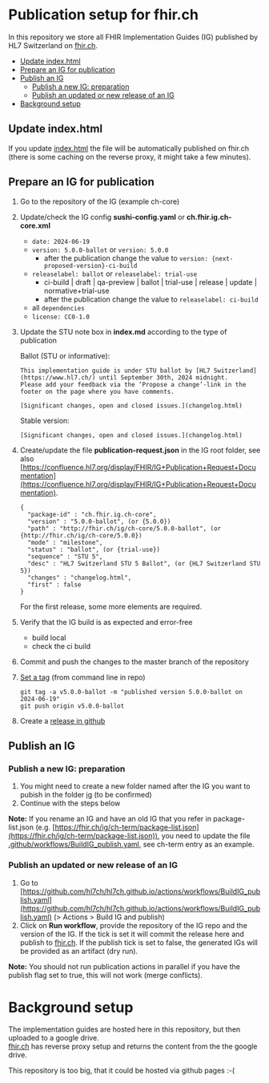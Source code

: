 # Publication setup for fhir.ch
In this repository we store all FHIR Implementation Guides (IG) published by HL7 Switzerland on [fhir.ch](https://fhir.ch).

- [Update index.html](#update-indexhtml)
- [Prepare an IG for publication](#prepare-an-ig-for-publication)
- [Publish an IG](#publish-an-ig)
   - [Publish a new IG: preparation](#publish-a-new-ig-preparation)
   - [Publish an updated or new release of an IG](#publish-an-updated-or-new-release-of-an-ig)
- [Background setup](#background-setup)


## Update index.html
If you update [index.html](https://github.com/hl7ch/hl7ch.github.io/blob/main/index.html) the file will be automatically published on fhir.ch (there is some caching on the reverse proxy, it might take a few minutes).

## Prepare an IG for publication
1. Go to the repository of the IG (example ch-core)
2. Update/check the IG config **sushi-config.yaml** or **ch.fhir.ig.ch-core.xml**   
   - `date: 2024-06-19`   
   - `version: 5.0.0-ballot` or `version: 5.0.0`    
      - after the publication change the value to `version: {next-proposed-version}-ci-build`   
   - `releaselabel: ballot` or `releaselabel: trial-use` 
      - ci-build | draft | qa-preview | ballot | trial-use | release | update | normative+trial-use  
      - after the publication change the value to `releaselabel: ci-build`   
   - all `dependencies`   
   - `license: CC0-1.0`   
3. Update the STU note box in **index.md** according to the type of publication   

   Ballot (STU or informative):   
   ```
   This implementation guide is under STU ballot by [HL7 Switzerland](https://www.hl7.ch/) until September 30th, 2024 midnight.   
   Please add your feedback via the ‘Propose a change’-link in the footer on the page where you have comments.

   [Significant changes, open and closed issues.](changelog.html)
   ```

   Stable version:
   ```
   [Significant changes, open and closed issues.](changelog.html)
   ```
4. Create/update the file **publication-request.json** in the IG root folder, see also [https://confluence.hl7.org/display/FHIR/IG+Publication+Request+Documentation](https://confluence.hl7.org/display/FHIR/IG+Publication+Request+Documentation).
   ```
   {
     "package-id" : "ch.fhir.ig.ch-core",
     "version" : "5.0.0-ballot", (or {5.0.0})
     "path" : "http://fhir.ch/ig/ch-core/5.0.0-ballot", (or {http://fhir.ch/ig/ch-core/5.0.0})
     "mode" : "milestone",
     "status" : "ballot", (or {trial-use})
     "sequence" : "STU 5",
     "desc" : "HL7 Switzerland STU 5 Ballot", (or {HL7 Switzerland STU 5})
     "changes" : "changelog.html",
     "first" : false
   }
   ```
   For the first release, some more elements are required.
5. Verify that the IG build is as expected and error-free
   - build local
   - check the ci build
6. Commit and push the changes to the master branch of the repository   
7. [Set a tag](https://git-scm.com/book/en/v2/Git-Basics-Tagging) (from command line in repo)
   ```
   git tag -a v5.0.0-ballot -m "published version 5.0.0-ballot on 2024-06-19"   
   git push origin v5.0.0-ballot
   ```
8. Create a [release in github](https://docs.github.com/en/repositories/releasing-projects-on-github/managing-releases-in-a-repository#creating-a-release)
   
## Publish an IG

### Publish a new IG: preparation
1. You might need to create a new folder named after the IG you want to pubish in the folder [ig](https://github.com/hl7ch/hl7ch.github.io/tree/main/ig) (to be confirmed)
2. Continue with the steps below

**Note:** If you rename an IG and have an old IG that you refer in package-list.json (e.g. [https://fhir.ch/ig/ch-term/package-list.json](https://fhir.ch/ig/ch-term/package-list.json)), you need to update the file [.github/workflows/BuildIG_publish.yaml](https://github.com/hl7ch/hl7ch.github.io/.github/workflows/BuildIG_publish.yaml), see ch-term entry as an example. 
 
### Publish an updated or new release of an IG 
1. Go to [https://github.com/hl7ch/hl7ch.github.io/actions/workflows/BuildIG_publish.yaml](https://github.com/hl7ch/hl7ch.github.io/actions/workflows/BuildIG_publish.yaml) (> Actions > Build IG and publish)
2. Click on **Run workflow**, provide the repository of the IG repo and the version of the IG. If the tick is set it will commit the release here and publish to [fhir.ch](https://fhir.ch). If the publish tick is set to false, the generated IGs will be provided as an artifact (dry run).  

**Note:** You should not run publication actions in parallel if you have the publish flag set to true, this will not work (merge conflicts).

# Background setup
The implementation guides are hosted here in this repository, but then uploaded to a google drive.   
[fhir.ch](https://fhir.ch) has reverse proxy setup and returns the content from the the google drive.

This repository is too big, that it could be hosted via github pages :-(
